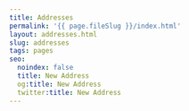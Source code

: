 ```yaml
---
title: Addresses
permalink: '{{ page.fileSlug }}/index.html'
layout: addresses.html
slug: addresses
tags: pages
seo:
  noindex: false
  title: New Address
  og:title: New Address
  twitter:title: New Address
---
```



